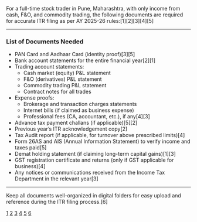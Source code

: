 For a full-time stock trader in Pune, Maharashtra, with only income from cash, F&O, and commodity trading, the following documents are required for accurate ITR filing as per AY 2025-26 rules:[1][2][3][4][5]

***

### List of Documents Needed

- PAN Card and Aadhaar Card (identity proof)[3][5]
- Bank account statements for the entire financial year[2][1]
- Trading account statements:
  - Cash market (equity) P&L statement
  - F&O (derivatives) P&L statement
  - Commodity trading P&L statement
  - Contract notes for all trades
- Expense proofs:
  - Brokerage and transaction charges statements
  - Internet bills (if claimed as business expense)
  - Professional fees (CA, accountant, etc.), if any[4][3]
- Advance tax payment challans (if applicable)[5][2]
- Previous year’s ITR acknowledgement copy[2]
- Tax Audit report (if applicable, for turnover above prescribed limits)[4]
- Form 26AS and AIS (Annual Information Statement) to verify income and taxes paid[5]
- Demat holding statement (if claiming long-term capital gains)[1][3]
- GST registration certificate and returns (only if GST applicable for business)[4]
- Any notices or communications received from the Income Tax Department in the relevant year[3]

***

Keep all documents well-organized in digital folders for easy upload and reference during the ITR filing process.[6]

[1](https://zerodha.com/z-connect/varsity/fy23-24-step-by-step-guide-on-filing-tax-return-for-traders)
[2](https://blog.saginfotech.com/file-itr-3)
[3](https://blog.shoonya.com/itr-filing-for-stock-traders/)
[4](https://myfintax.in/f/fo-taxation-itr-filing-2025-complete-guide-for-traders?blogcategory=TAX)
[5](https://cleartax.in/s/how-to-efile-itr)
[6](https://smallbusinesshq.co/how-to-organize-tax-documents/)
